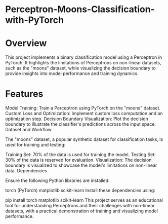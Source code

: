 # Perceptron-Moons-Classification-with-PyTorch
# Overview

This project implements a binary classification model using a Perceptron in PyTorch. It highlights the limitations of Perceptrons on non-linear datasets, such as the "moons" dataset, while visualizing the decision boundary to provide insights into model performance and training dynamics.

# Features

Model Training: Train a Perceptron using PyTorch on the "moons" dataset.
Custom Loss and Optimization: Implement custom loss computation and an optimization step.
Decision Boundary Visualization: Plot the decision boundary to illustrate the classifier's predictions across the input space.
Dataset and Workflow

The "moons" dataset, a popular synthetic dataset for classification tasks, is used for training and testing:

Training Set: 70% of the data is used for training the model.
Testing Set: 30% of the data is reserved for evaluation.
Visualization: The decision boundary is visualized to showcase the model's limitations on non-linear data.
Dependencies

Ensure the following Python libraries are installed:

torch (PyTorch)
matplotlib
scikit-learn
Install these dependencies using:

pip install torch matplotlib scikit-learn
This project serves as an educational tool for understanding Perceptrons and their challenges with non-linear datasets, with a practical demonstration of training and visualizing model performance.

